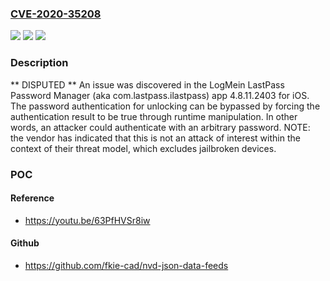### [CVE-2020-35208](https://cve.mitre.org/cgi-bin/cvename.cgi?name=CVE-2020-35208)
![](https://img.shields.io/static/v1?label=Product&message=n%2Fa&color=blue)
![](https://img.shields.io/static/v1?label=Version&message=n%2Fa&color=blue)
![](https://img.shields.io/static/v1?label=Vulnerability&message=n%2Fa&color=brighgreen)

### Description

** DISPUTED ** An issue was discovered in the LogMein LastPass Password Manager (aka com.lastpass.ilastpass) app 4.8.11.2403 for iOS. The password authentication for unlocking can be bypassed by forcing the authentication result to be true through runtime manipulation. In other words, an attacker could authenticate with an arbitrary password. NOTE: the vendor has indicated that this is not an attack of interest within the context of their threat model, which excludes jailbroken devices.

### POC

#### Reference
- https://youtu.be/63PfHVSr8iw

#### Github
- https://github.com/fkie-cad/nvd-json-data-feeds


